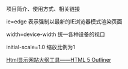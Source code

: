项目简介、使用方式、相关链接

ie=edge 表示强制以最新的IE浏览器模式渲染页面

width=device-width 统一各种设备的视口

initial-scale=1.0 缩放比例为1

[Html显示网站大纲工具——HTML 5 Outliner](https://gsnedders.html5.org/outliner/)
